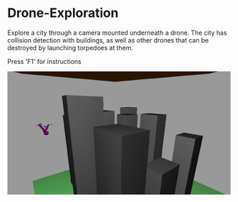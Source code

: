 # Drone-Exploration
Explore a city through a camera mounted underneath a drone. The city has collision detection with buildings, as well as other drones that can be destroyed by launching torpedoes at them.

Press 'F1' for instructions

![Drone Explorer](https://github.com/michaelGorokhovsky/Drone-Exploration/blob/master/Drone%20Exploration.jpg)
